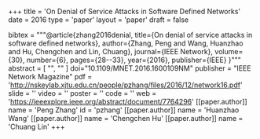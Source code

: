 +++
title = 'On Denial of Service Attacks in Software Defined Networks'
date = 2016
type = 'paper'
layout = 'paper'
draft = false

bibtex = """@article{zhang2016denial,
  title={On denial of service attacks in software defined networks},
  author={Zhang, Peng and Wang, Huanzhao and Hu, Chengchen and Lin, Chuang},
  journal={IEEE Network},
  volume={30},
  number={6},
  pages={28--33},
  year={2016},
  publisher={IEEE}
}"""
abstract = [
    "",
    ""
]
doi="10.1109/MNET.2016.1600109NM"
publisher = "IEEE Network Magazine"
pdf = 'http://nskeylab.xjtu.edu.cn/people/pzhang/files/2016/12/network16.pdf'
slide = ''
video = ''
poster = ''
code = ''
web = 'https://ieeexplore.ieee.org/abstract/document/7764296'
[[paper.author]]
    name = 'Peng Zhang'
    id = 'pzhang'
[[paper.author]]
    name = 'Huanzhao Wang'
[[paper.author]]
    name = 'Chengchen Hu'
[[paper.author]]
    name = 'Chuang Lin'
+++
